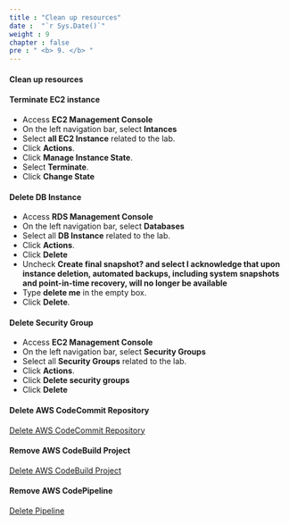 ```yaml
---
title : "Clean up resources"
date :  "`r Sys.Date()`" 
weight : 9
chapter : false
pre : " <b> 9. </b> "
---
```


#### Clean up resources

#### Terminate EC2 instance

- Access **EC2 Management Console**
- On the left navigation bar, select **Intances**
- Select **all EC2 Instance** related to the lab.
- Click **Actions**.
- Click **Manage Instance State**.
- Select **Terminate**.
- Click **Change State**

#### Delete DB Instance

- Access **RDS Management Console**
- On the left navigation bar, select **Databases**
- Select all **DB Instance** related to the lab.
- Click **Actions**.
- Click **Delete**
- Uncheck **Create final snapshot? and select I acknowledge that upon instance deletion, automated backups, including system snapshots and point-in-time recovery, will no longer be available**
- Type **delete me** in the empty box.
- Click **Delete**.

#### Delete Security Group

- Access **EC2 Management Console**
- On the left navigation bar, select **Security Groups**
- Select all **Security Groups** related to the lab.
- Click **Actions**.
- Click **Delete security groups**
- Click **Delete**

#### Delete AWS CodeCommit Repository

[Delete AWS CodeCommit Repository](https://docs.aws.amazon.com/codecommit/latest/userguide/how-to-delete-repository.html)

#### Remove AWS CodeBuild Project

[Delete AWS CodeBuild Project](https://docs.aws.amazon.com/codebuild/latest/userguide/delete-project.html)

#### Remove AWS CodePipeline

[Delete Pipeline](https://docs.aws.amazon.com/codepipeline/latest/userguide/pipelines-delete.html)
